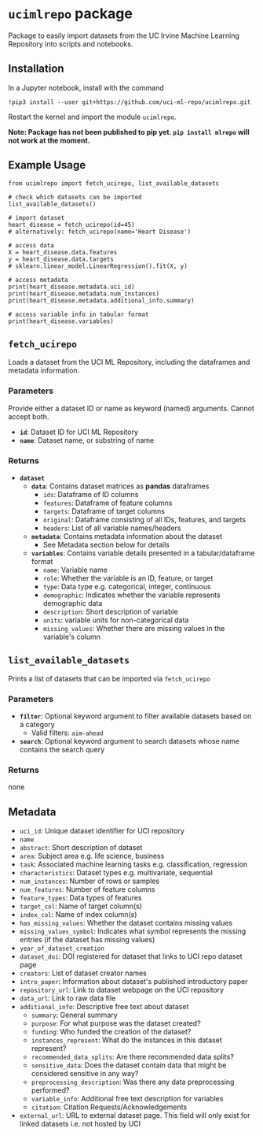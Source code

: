 # `ucimlrepo` package
Package to easily import datasets from the UC Irvine Machine Learning Repository into scripts and notebooks. 

## Installation
In a Jupyter notebook, install with the command 

    !pip3 install --user git+https://github.com/uci-ml-repo/ucimlrepo.git
    
Restart the kernel and import the module `ucimlrepo`.

**Note: Package has not been published to pip yet. `pip install mlrepo` will not work at the moment.**

## Example Usage

    from ucimlrepo import fetch_ucirepo, list_available_datasets
	
	# check which datasets can be imported
	list_available_datasets()
    
    # import dataset
    heart_disease = fetch_ucirepo(id=45)
    # alternatively: fetch_ucirepo(name='Heart Disease')
    
    # access data
    X = heart_disease.data.features
    y = heart_disease.data.targets
    # sklearn.linear_model.LinearRegression().fit(X, y)
    
    # access metadata
    print(heart_disease.metadata.uci_id)
    print(heart_disease.metadata.num_instances)
    print(heart_disease.metadata.additional_info.summary)
    
    # access variable info in tabular format
    print(heart_disease.variables)



## `fetch_ucirepo`
Loads a dataset from the UCI ML Repository, including the dataframes and metadata information.

### Parameters
Provide either a dataset ID or name as keyword (named) arguments. Cannot accept both.
- **`id`**: Dataset ID for UCI ML Repository
- **`name`**: Dataset name, or substring of name

### Returns
- **`dataset`**
	- **`data`**: Contains dataset matrices as **pandas** dataframes
		- `ids`: Dataframe of ID columns
		- `features`: Dataframe of feature columns
		- `targets`: Dataframe of target columns
		- `original`: Dataframe consisting of all IDs, features, and targets
		- `headers`: List of all variable names/headers
	- **`metadata`**: Contains metadata information about the dataset
		- See Metadata section below for details
	- **`variables`**: Contains variable details presented in a tabular/dataframe format
		- `name`: Variable name
		- `role`: Whether the variable is an ID, feature, or target
		- `type`: Data type e.g. categorical, integer, continuous
		- `demographic`: Indicates whether the variable represents demographic data
		- `description`: Short description of variable
		- `units`: variable units for non-categorical data
		- `missing_values`: Whether there are missing values in the variable's column
   

## `list_available_datasets`
Prints a list of datasets that can be imported via `fetch_ucirepo`
### Parameters
- **`filter`**: Optional keyword argument to filter available datasets based on a category
	- Valid filters: `aim-ahead`
- **`search`**: Optional keyword argument to search datasets whose name contains the search query
### Returns
none


## Metadata 
- `uci_id`: Unique dataset identifier for UCI repository 
- `name`
- `abstract`: Short description of dataset
- `area`: Subject area e.g. life science, business
- `task`: Associated machine learning tasks e.g. classification, regression
- `characteristics`: Dataset types e.g. multivariate, sequential
- `num_instances`: Number of rows or samples
- `num_features`: Number of feature columns
- `feature_types`: Data types of features
- `target_col`: Name of target column(s)
- `index_col`: Name of index column(s)
- `has_missing_values`: Whether the dataset contains missing values
- `missing_values_symbol`: Indicates what symbol represents the missing entries (if the dataset has missing values)
- `year_of_dataset_creation`
- `dataset_doi`: DOI registered for dataset that links to UCI repo dataset page
- `creators`: List of dataset creator names
- `intro_paper`: Information about dataset's published introductory paper
- `repository_url`: Link to dataset webpage on the UCI repository
- `data_url`: Link to raw data file
- `additional_info`: Descriptive free text about dataset
	- `summary`: General summary 
	- `purpose`: For what purpose was the dataset created?
	- `funding`: Who funded the creation of the dataset?
	- `instances_represent`: What do the instances in this dataset represent?
	- `recommended_data_splits`: Are there recommended data splits?
	- `sensitive_data`: Does the dataset contain data that might be considered sensitive in any way?
	- `preprocessing_description`: Was there any data preprocessing performed?
	- `variable_info`: Additional free text description for variables
	- `citation`: Citation Requests/Acknowledgements
 - `external_url`: URL to external dataset page. This field will only exist for linked datasets i.e. not hosted by UCI
